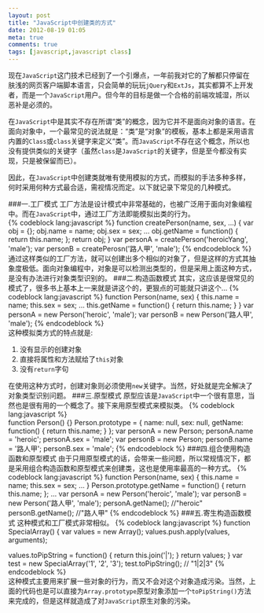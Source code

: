 ```yaml
---
layout: post
title: "JavaScript中创建类的方式"
date: 2012-08-19 01:05
meta: true
comments: true
tags: [javascript,javascript class]
---
```

现在`JavaScript`这门技术已经到了一个引爆点，一年前我对它的了解都只停留在肤浅的网页客户端脚本语言，只会简单的玩玩`jQuery`和`ExtJs`，其实都算不上开发者，而是一个`JavaScript`用户。但今年的目标是做一个合格的前端攻城湿，所以恶补是必须的。  

在`JavaScript`中是其实不存在所谓“类”的概念，因为它并不是面向对象的语言。在面向对象中，一个最常见的说法就是：“类”是“对象”的模板，基本上都是采用语言内置的`Class`或`class`关键字来定义“类”。而`JavaScript`不存在这个概念，所以也没有提供类似的关键字（虽然`class`是`JavaScript`的关键字，但是至今都没有实现，只是被保留而已）。  

因此，在`JavaScript`中创建类就唯有使用模拟的方式，而模拟的手法多种多样，何时采用何种方式最合适，需视情况而定。以下就记录下常见的几种模式。
<!-- more -->
###一.工厂模式
工厂方法是设计模式中非常基础的，也被广泛用于面向对象编程中。而在`JavaScript`中，通过工厂方法即能模拟出类的行为。  
{% codeblock lang:javascript %}
function createPerson(name, sex, …) {
  var obj = {};
  obj.name = name;
  obj.sex = sex;
  …
  obj.getName = function() {
    return this.name;
  };
  return obj;
}
var personA = createPerson('heroicYang', 'male');
var personB = createPerosn('路人甲', 'male');
{% endcodeblock %}  
通过这样类似的工厂方法，就可以创建出多个相似的对象了，但是这样的方式其抽象度极低。面向对象编程中，对象是可以检测出类型的，但是采用上面这种方式，是没有办法进行对象类型识别的。
###二.构造函数模式
其实，这应该是很常见的模式了，很多书上基本上一来就是讲这个的，更狠点的可能就只讲这个…
{% codeblock lang:javascript %}
function Person(name, sex) {
  this.name = name;
  this.sex = sex;
  …
  this.getName = function() {
    return this.name;
  }
}
var personA = new Person('heroic', 'male');
var personB = new Person('路人甲', 'male');
{% endcodeblock %}  
这种模拟类方式的特点就是:
 
1. 没有显示的创建对象   
2. 直接将属性和方法赋给了`this`对象    
3. 没有`return`字句

在使用这种方式时，创建对象则必须使用`new`关键字。当然，好处就是完全解决了对象类型识别问题。
###三.原型模式
原型应该是`JavaScript`中一个很有意思，当然也是很有用的一个概念了。接下来用原型模式来模拟类。
{% codeblock lang:javascript %}  
function Person() {}
Person.prototype = {
  name: null,
  sex: null,
  getName: function() {
    return this.name;
  }
};
var personA = new Person;
personA.name = 'heroic';
personA.sex = 'male';
var personB = new Person;
personB.name = '路人甲';
personB.sex = 'male';
{% endcodeblock %}
###四.组合使用构造函数和原型模式
由于只用原型模式的话，会带来一些问题，所以常规情况下，都是采用组合构造函数和原型模式来创建类，这也是使用率最高的一种方式。
{% codeblock lang:javascript %}
function Person(name, sex) {
  this.name = name;
  this.sex = sex;
  …
}
Person.prototype.getName = function() {
  return this.name;
};
…
var personA = new Person('heroic', 'male');
var personB = new Person('路人甲', 'male');
personA.getName(); //"heroic"
personB.getName(); //"路人甲"
{% endcodeblock %}
###五.寄生构造函数模式
这种模式和工厂模式非常相似。
{% codeblock lang:javascript %}
function SpecialArray() {
  var values = new Array();
  values.push.apply(values, arguments);
    
  values.toPipString = function() {
    return this.join('|');
  }
  return values;
}
var test = new SpecialArray('1', '2', '3');
test.toPipString(); // "1|2|3"
{% endcodeblock %}  
这种模式主要用来扩展一些对象的行为，而又不会对这个对象造成污染。当然，上面的代码也是可以直接为`Array.prototype`原型对象添加一个`toPipString()`方法来完成的，但是这样就造成了对`JavaScript`原生对象的污染。